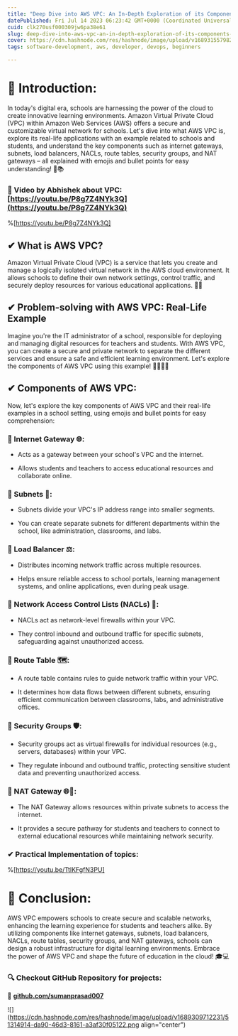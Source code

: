 ```yaml
---
title: "Deep Dive into AWS VPC: An In-Depth Exploration of its Components for Secure and Scalable Networking 🚪🛡️🌐"
datePublished: Fri Jul 14 2023 06:23:42 GMT+0000 (Coordinated Universal Time)
cuid: clk270usf000309jw6pa38e61
slug: deep-dive-into-aws-vpc-an-in-depth-exploration-of-its-components-for-secure-and-scalable-networking
cover: https://cdn.hashnode.com/res/hashnode/image/upload/v1689315579825/de785162-729f-4951-a77f-c801d444247e.png
tags: software-development, aws, developer, devops, beginners

---
```


# **📍** Introduction:

In today's digital era, schools are harnessing the power of the cloud to create innovative learning environments. Amazon Virtual Private Cloud (VPC) within Amazon Web Services (AWS) offers a secure and customizable virtual network for schools. Let's dive into what AWS VPC is, explore its real-life applications with an example related to schools and students, and understand the key components such as internet gateways, subnets, load balancers, NACLs, route tables, security groups, and NAT gateways – all explained with emojis and bullet points for easy understanding! 🚀📚

### 📢 Video by Abhishek about VPC: [https://youtu.be/P8g7Z4NYk3Q](https://youtu.be/P8g7Z4NYk3Q)

%[https://youtu.be/P8g7Z4NYk3Q] 

## **✔** What is AWS VPC?

Amazon Virtual Private Cloud (VPC) is a service that lets you create and manage a logically isolated virtual network in the AWS cloud environment. It allows schools to define their own network settings, control traffic, and securely deploy resources for various educational applications. 🏫🌐

## **✔** Problem-solving with AWS VPC: Real-Life Example

Imagine you're the IT administrator of a school, responsible for deploying and managing digital resources for teachers and students. With AWS VPC, you can create a secure and private network to separate the different services and ensure a safe and efficient learning environment. Let's explore the components of AWS VPC using this example! 👩‍💻👨‍🏫

## **✔** Components of AWS VPC:

Now, let's explore the key components of AWS VPC and their real-life examples in a school setting, using emojis and bullet points for easy comprehension:

### 🔸 Internet Gateway 🌐:

* Acts as a gateway between your school's VPC and the internet.
    
* Allows students and teachers to access educational resources and collaborate online.
    

### 🔸 Subnets 🏢:

* Subnets divide your VPC's IP address range into smaller segments.
    
* You can create separate subnets for different departments within the school, like administration, classrooms, and labs.
    

### 🔸 Load Balancer ⚖️:

* Distributes incoming network traffic across multiple resources.
    
* Helps ensure reliable access to school portals, learning management systems, and online applications, even during peak usage.
    

### 🔸 Network Access Control Lists (NACLs) 🚧:

* NACLs act as network-level firewalls within your VPC.
    
* They control inbound and outbound traffic for specific subnets, safeguarding against unauthorized access.
    

### 🔸 Route Table 🗺️:

* A route table contains rules to guide network traffic within your VPC.
    
* It determines how data flows between different subnets, ensuring efficient communication between classrooms, labs, and administrative offices.
    

### 🔸 Security Groups 🛡️:

* Security groups act as virtual firewalls for individual resources (e.g., servers, databases) within your VPC.
    
* They regulate inbound and outbound traffic, protecting sensitive student data and preventing unauthorized access.
    

### 🔸 NAT Gateway 🌐🚪:

* The NAT Gateway allows resources within private subnets to access the internet.
    
* It provides a secure pathway for students and teachers to connect to external educational resources while maintaining network security.
    

### **✔ Practical Implementation of topics:**

%[https://youtu.be/TtlKFgfN3PU] 

# **📍** Conclusion:

AWS VPC empowers schools to create secure and scalable networks, enhancing the learning experience for students and teachers alike. By utilizing components like internet gateways, subnets, load balancers, NACLs, route tables, security groups, and NAT gateways, schools can design a robust infrastructure for digital learning environments. Embrace the power of AWS VPC and shape the future of education in the cloud! 🎓💻

### **🔍 Checkout GitHub Repository for projects:**

**🔗** [**github.com/sumanprasad007**](http://github.com/sumanprasad007)

![](https://cdn.hashnode.com/res/hashnode/image/upload/v1689309712231/51314914-da90-46d3-8161-a3af30f05122.png align="center")
